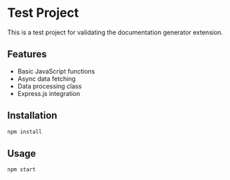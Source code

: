 # Test Project

This is a test project for validating the documentation generator extension.

## Features

- Basic JavaScript functions
- Async data fetching
- Data processing class
- Express.js integration

## Installation

```bash
npm install
```

## Usage

```bash
npm start
```